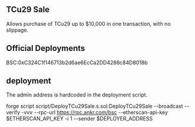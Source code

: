 ## TCu29 Sale

Allows purchase of TCu29 up to $10,000 in one transaction, with no slippage.

## Official Deployments

BSC:0xC324C1f146713b2d6ae6EcCa2DD4288c84D8018b

## deployment

The admin address is hardcoded in the deployment script.

forge script script/DeployTCu29Sale.s.sol:DeployTCu29Sale --broadcast --verify -vvv --rpc-url https://rpc.ankr.com/bsc --etherscan-api-key $ETHERSCAN_API_KEY -i 1 --sender $DEPLOYER_ADDRESS
